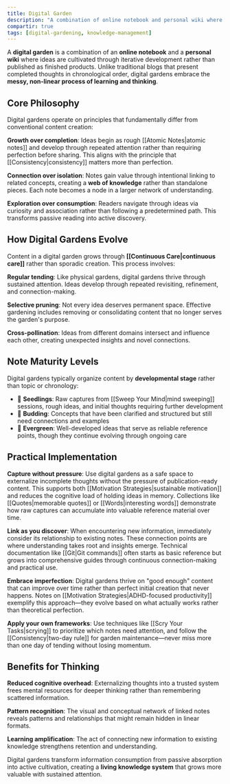 ```yaml
---
title: Digital Garden
description: "A combination of online notebook and personal wiki where ideas grow through continuous cultivation rather than one-time publication."
compartir: true
tags: [digital-gardening, knowledge-management]
---
```


A **digital garden** is a combination of an **online notebook** and a **personal wiki** where ideas are cultivated through iterative development rather than published as finished products. Unlike traditional blogs that present completed thoughts in chronological order, digital gardens embrace the **messy, non-linear process of learning and thinking**.

## Core Philosophy

Digital gardens operate on principles that fundamentally differ from conventional content creation:

**Growth over completion**: Ideas begin as rough [[Atomic Notes|atomic notes]] and develop through repeated attention rather than requiring perfection before sharing. This aligns with the principle that [[Consistency|consistency]] matters more than perfection.

**Connection over isolation**: Notes gain value through intentional linking to related concepts, creating a **web of knowledge** rather than standalone pieces. Each note becomes a node in a larger network of understanding.

**Exploration over consumption**: Readers navigate through ideas via curiosity and association rather than following a predetermined path. This transforms passive reading into active discovery.

## How Digital Gardens Evolve

Content in a digital garden grows through **[[Continuous Care|continuous care]]** rather than sporadic creation. This process involves:

**Regular tending**: Like physical gardens, digital gardens thrive through sustained attention. Ideas develop through repeated revisiting, refinement, and connection-making.

**Selective pruning**: Not every idea deserves permanent space. Effective gardening includes removing or consolidating content that no longer serves the garden's purpose.

**Cross-pollination**: Ideas from different domains intersect and influence each other, creating unexpected insights and novel connections.

## Note Maturity Levels

Digital gardens typically organize content by **developmental stage** rather than topic or chronology:

- 🌱 **Seedlings**: Raw captures from [[Sweep Your Mind|mind sweeping]] sessions, rough ideas, and initial thoughts requiring further development
- 🌿 **Budding**: Concepts that have been clarified and structured but still need connections and examples  
- 🌳 **Evergreen**: Well-developed ideas that serve as reliable reference points, though they continue evolving through ongoing care

## Practical Implementation

**Capture without pressure**: Use digital gardens as a safe space to externalize incomplete thoughts without the pressure of publication-ready content. This supports both [[Motivation Strategies|sustainable motivation]] and reduces the cognitive load of holding ideas in memory. Collections like [[Quotes|memorable quotes]] or [[Words|interesting words]] demonstrate how raw captures can accumulate into valuable reference material over time.

**Link as you discover**: When encountering new information, immediately consider its relationship to existing notes. These connection points are where understanding takes root and insights emerge. Technical documentation like [[Git|Git commands]] often starts as basic reference but grows into comprehensive guides through continuous connection-making and practical use.

**Embrace imperfection**: Digital gardens thrive on "good enough" content that can improve over time rather than perfect initial creation that never happens. Notes on [[Motivation Strategies|ADHD-focused productivity]] exemplify this approach—they evolve based on what actually works rather than theoretical perfection.

**Apply your own frameworks**: Use techniques like [[Scry Your Tasks|scrying]] to prioritize which notes need attention, and follow the [[Consistency|two-day rule]] for garden maintenance—never miss more than one day of tending without losing momentum.

## Benefits for Thinking

**Reduced cognitive overhead**: Externalizing thoughts into a trusted system frees mental resources for deeper thinking rather than remembering scattered information.

**Pattern recognition**: The visual and conceptual network of linked notes reveals patterns and relationships that might remain hidden in linear formats.

**Learning amplification**: The act of connecting new information to existing knowledge strengthens retention and understanding.

Digital gardens transform information consumption from passive absorption into active cultivation, creating a **living knowledge system** that grows more valuable with sustained attention.
